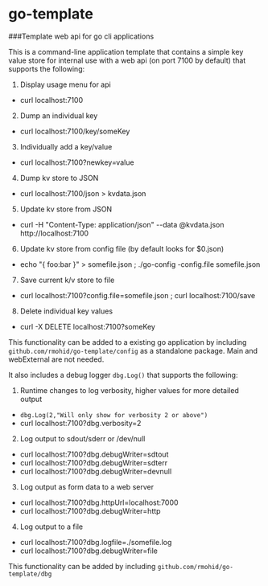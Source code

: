 # go-template
###Template web api for go cli applications

This is a command-line application template that contains a simple key value store for internal use with a web api (on port 7100 by default) that supports the following:

1. Display usage menu for api
  * curl localhost:7100
2. Dump an individual key
  * curl localhost:7100/key/someKey
3. Individually add a key/value
  * curl localhost:7100?newkey=value
4. Dump kv store to JSON
  * curl localhost:7100/json > kvdata.json
5. Update kv store from JSON
  * curl -H "Content-Type: application/json" --data @kvdata.json http://localhost:7100
6. Update kv store from config file (by default looks for $0.json)
  * echo "{ foo:bar }" > somefile.json ; ./go-config -config.file somefile.json
7. Save current k/v store to file
  * curl localhost:7100?config.file=somefile.json ; curl localhost:7100/save
8. Delete individual key values
  * curl -X DELETE localhost:7100?someKey

This functionality can be added to a existing go application by including `github.com/rmohid/go-template/config` as a standalone package. Main and webExternal are not needed.

It also includes a debug logger `dbg.Log()` that supports the following:

1. Runtime changes to log verbosity, higher values for more detailed output
  * `dbg.Log(2,"Will only show for verbosity 2 or above")`
  * curl localhost:7100?dbg.verbosity=2
2. Log output to sdout/sderr or /dev/null
  * curl localhost:7100?dbg.debugWriter=sdtout
  * curl localhost:7100?dbg.debugWriter=sdterr
  * curl localhost:7100?dbg.debugWriter=devnull
3. Log output as form data to a web server
  * curl localhost:7100?dbg.httpUrl=localhost:7000
  * curl localhost:7100?dbg.debugWriter=http
4. Log output to a file
  * curl localhost:7100?dbg.logfile=./somefile.log
  * curl localhost:7100?dbg.debugWriter=file

This functionality can be added by including `github.com/rmohid/go-template/dbg`
